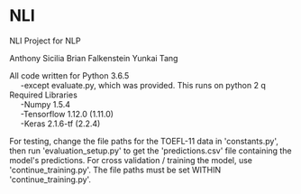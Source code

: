 # NLI
NLI Project for NLP

Anthony Sicilia
Brian Falkenstein
Yunkai Tang

All code written for Python 3.6.5  
&nbsp;&nbsp;&nbsp;&nbsp;&nbsp;-except evaluate.py, which was provided. This runs on python 2
q
Required Libraries  
&nbsp;&nbsp;&nbsp;&nbsp;&nbsp;-Numpy 1.5.4  
&nbsp;&nbsp;&nbsp;&nbsp;&nbsp;-Tensorflow 1.12.0 (1.11.0)  
&nbsp;&nbsp;&nbsp;&nbsp;&nbsp;-Keras 2.1.6-tf (2.2.4)
	
For testing, change the file paths for the TOEFL-11 data in 'constants.py', then run 'evaluation_setup.py' to get the 'predictions.csv' file containing the model's predictions. 
For cross validation / training the model, use 'continue_training.py'. The file paths must be set WITHIN 'continue_training.py'. 

